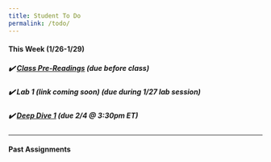 ```yaml
---
title: Student To Do
permalink: /todo/
---
```

#### This Week (1/26-1/29)

##### ✔️ [Class Pre-Readings](/wk1) (due before class)
##### ✔️ Lab 1 (link coming soon) (due during 1/27 lab session)
##### ✔️ [Deep Dive 1](/dd1) (due 2/4 @ 3:30pm ET)

---

#### Past Assignments